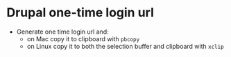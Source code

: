 # Drupal one-time login url

* Generate one time login url and:
  * on Mac copy it to clipboard with `pbcopy`
  * on Linux copy it to both the selection buffer and clipboard with `xclip`
